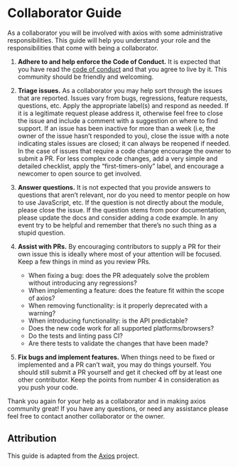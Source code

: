 # Collaborator Guide

As a collaborator you will be involved with axios with some administrative
responsibilities. This guide will help you understand your role and the
responsibilities that come with being a collaborator.

1. __Adhere to and help enforce the Code of Conduct.__ It is expected that you
have read the [code of conduct](https://github.com/jdmedlock/neighborhoodmap/blob/development/docs/CODE_OF_CONDUCT.md)
and that you agree to live by it. This community should be friendly and
welcoming.

1. __Triage issues.__ As a collaborator you may help sort through the issues
that are reported. Issues vary from bugs, regressions, feature requests,
questions, etc. Apply the appropriate label(s) and respond as needed. If it is
a legitimate request please address it, otherwise feel free to close the issue
and include a comment with a suggestion on where to find support. If an issue
has been inactive for more than a week (i.e, the owner of the issue hasn’t
responded to you), close the issue with a note indicating stales issues are
closed; it can always be reopened if needed. In the case of issues that require
a code change encourage the owner to submit a PR. For less complex code changes,
add a very simple and detailed checklist, apply the “first-timers-only” label,
and encourage a newcomer to open source to get involved.

1. __Answer questions.__ It is not expected that you provide answers to
questions that aren’t relevant, nor do you need to mentor people on how to use
JavaScript, etc. If the question is not directly about the module, please close
the issue. If the question stems from poor documentation, please update the
docs and consider adding a code example. In any event try to be helpful and
remember that there’s no such thing as a stupid question.

1. __Assist with PRs.__ By encouraging contributors to supply a PR for their
own issue this is ideally where most of your attention will be focused. Keep a
few things in mind as you review PRs.
	- When fixing a bug: does the PR adequately solve the problem without
	introducing any regressions?
	- When implementing a feature: does the feature fit within the scope of axios?
	- When removing functionality: is it properly deprecated with a warning?
	- When introducing functionality: is the API predictable?
	- Does the new code work for all supported platforms/browsers?
	- Do the tests and linting pass CI?
	- Are there tests to validate the changes that have been made?

1. __Fix bugs and implement features.__ When things need to be fixed or
implemented and a PR can’t wait, you may do things yourself. You should still
submit a PR yourself and get it checked off by at least one other contributor.
Keep the points from number 4 in consideration as you push your code.

Thank you again for your help as a collaborator and in making axios community
great! If you have any questions, or need any assistance please feel free to
contact another collaborator or the owner.

## Attribution

This guide is adapted from the [Axios](https://github.com/axios/axios) project.